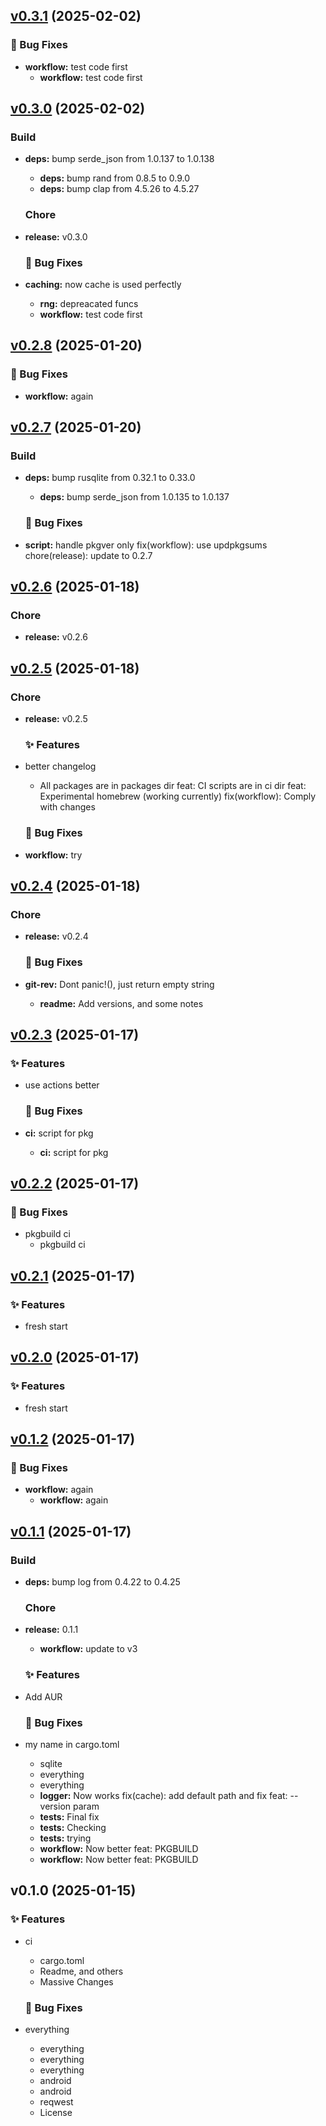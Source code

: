 
<a name="v0.3.1"></a>

## [v0.3.1](https://github.com/MuntasirSZN/getquotes/compare/v0.3.0...v0.3.1) (2025-02-02)

### 🐞 Bug Fixes

- **workflow:** test code first
  - **workflow:** test code first
  
  
<a name="v0.3.0"></a>

## [v0.3.0](https://github.com/MuntasirSZN/getquotes/compare/v0.2.8...v0.3.0) (2025-02-02)

### Build

- **deps:** bump serde_json from 1.0.137 to 1.0.138
  - **deps:** bump rand from 0.8.5 to 0.9.0
  - **deps:** bump clap from 4.5.26 to 4.5.27
  
  ### Chore

- **release:** v0.3.0
  
  ### 🐞 Bug Fixes

- **caching:** now cache is used perfectly
  - **rng:** depreacated funcs
  - **workflow:** test code first
  
  
<a name="v0.2.8"></a>

## [v0.2.8](https://github.com/MuntasirSZN/getquotes/compare/v0.2.7...v0.2.8) (2025-01-20)

### 🐞 Bug Fixes

- **workflow:** again
  
  
<a name="v0.2.7"></a>

## [v0.2.7](https://github.com/MuntasirSZN/getquotes/compare/v0.2.6...v0.2.7) (2025-01-20)

### Build

- **deps:** bump rusqlite from 0.32.1 to 0.33.0
  - **deps:** bump serde_json from 1.0.135 to 1.0.137
  
  ### 🐞 Bug Fixes

- **script:** handle pkgver only fix(workflow): use updpkgsums chore(release): update to 0.2.7
  
  
<a name="v0.2.6"></a>

## [v0.2.6](https://github.com/MuntasirSZN/getquotes/compare/v0.2.5...v0.2.6) (2025-01-18)

### Chore

- **release:** v0.2.6
  
  
<a name="v0.2.5"></a>

## [v0.2.5](https://github.com/MuntasirSZN/getquotes/compare/v0.2.4...v0.2.5) (2025-01-18)

### Chore

- **release:** v0.2.5
  
  ### ✨ Features

- better changelog
  - All packages are in packages dir feat: CI scripts are in ci dir feat: Experimental homebrew (working currently) fix(workflow): Comply with changes
  
  ### 🐞 Bug Fixes

- **workflow:** try
  
  
<a name="v0.2.4"></a>

## [v0.2.4](https://github.com/MuntasirSZN/getquotes/compare/v0.2.3...v0.2.4) (2025-01-18)

### Chore

- **release:** v0.2.4
  
  ### 🐞 Bug Fixes

- **git-rev:** Dont panic!(), just return empty string
  - **readme:** Add versions, and some notes
  
  
<a name="v0.2.3"></a>

## [v0.2.3](https://github.com/MuntasirSZN/getquotes/compare/v0.2.2...v0.2.3) (2025-01-17)

### ✨ Features

- use actions better
  
  ### 🐞 Bug Fixes

- **ci:** script for pkg
  - **ci:** script for pkg
  
  
<a name="v0.2.2"></a>

## [v0.2.2](https://github.com/MuntasirSZN/getquotes/compare/v0.2.1...v0.2.2) (2025-01-17)

### 🐞 Bug Fixes

- pkgbuild ci
  - pkgbuild ci
  
  
<a name="v0.2.1"></a>

## [v0.2.1](https://github.com/MuntasirSZN/getquotes/compare/v0.2.0...v0.2.1) (2025-01-17)

### ✨ Features

- fresh start
  
  
<a name="v0.2.0"></a>

## [v0.2.0](https://github.com/MuntasirSZN/getquotes/compare/v0.1.2...v0.2.0) (2025-01-17)

### ✨ Features

- fresh start
  
  
<a name="v0.1.2"></a>

## [v0.1.2](https://github.com/MuntasirSZN/getquotes/compare/v0.1.1...v0.1.2) (2025-01-17)

### 🐞 Bug Fixes

- **workflow:** again
  - **workflow:** again
  
  
<a name="v0.1.1"></a>

## [v0.1.1](https://github.com/MuntasirSZN/getquotes/compare/v0.1.0...v0.1.1) (2025-01-17)

### Build

- **deps:** bump log from 0.4.22 to 0.4.25
  
  ### Chore

- **release:** 0.1.1
  - **workflow:** update to v3
  
  ### ✨ Features

- Add AUR
  
  ### 🐞 Bug Fixes

- my name in cargo.toml
  - sqlite
  - everything
  - everything
  - **logger:** Now works fix(cache): add default path and fix feat: --version param
  - **tests:** Final fix
  - **tests:** Checking
  - **tests:** trying
  - **workflow:** Now better feat: PKGBUILD
  - **workflow:** Now better feat: PKGBUILD
  
  
<a name="v0.1.0"></a>

## v0.1.0 (2025-01-15)

### ✨ Features

- ci
  - cargo.toml
  - Readme, and others
  - Massive Changes
  
  ### 🐞 Bug Fixes

- everything
  - everything
  - everything
  - everything
  - android
  - android
  - reqwest
  - License
  
  